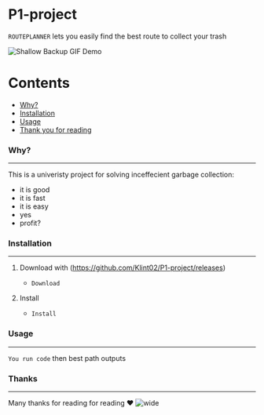 # P1-project

`ROUTEPLANNER` lets you easily find the best route to collect your trash

![Shallow Backup GIF Demo](https://media2.giphy.com/media/QNFhOolVeCzPQ2Mx85/giphy.gif?cid=790b7611e9129f4e085c46b1d291a1be70123910d3e4fbf2&rid=giphy.gif&ct=g)

Contents
========

 * [Why?](#why)
 * [Installation](#installation)
 * [Usage](#usage)
 * [Thank you for reading](#Thanks)

### Why?
---

This is a univeristy project for solving inceffecient garbage collection:

+ it is good
+ it is fast
+ it is easy
+ yes
+ profit?

### Installation
---

1. Download with (https://github.com/Klint02/P1-project/releases)
    + `Download`

2. Install
    + `Install`

### Usage
---

`You run code` then best path outputs


### Thanks 
---

Many thanks for reading for reading ❤️
![wide](https://pbs.twimg.com/media/D5prppPUcAEhUFo.jpg)
